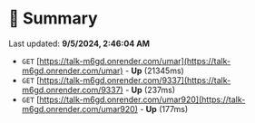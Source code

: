 # 📖 Summary
Last updated: **9/5/2024, 2:46:04 AM**

- `GET` [https://talk-m6gd.onrender.com/umar](https://talk-m6gd.onrender.com/umar) - **Up** (21345ms)
- `GET` [https://talk-m6gd.onrender.com/9337](https://talk-m6gd.onrender.com/9337) - **Up** (237ms)
- `GET` [https://talk-m6gd.onrender.com/umar920](https://talk-m6gd.onrender.com/umar920) - **Up** (177ms)
